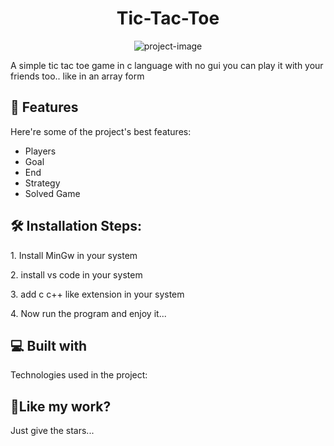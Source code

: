 <h1 align="center" id="title">Tic-Tac-Toe</h1>

<p align="center"><img src="https://socialify.git.ci/Manish-Yadav77/Tic-tac-toe/image?font=Rokkitt&amp;language=1&amp;name=1&amp;owner=1&amp;pattern=Charlie%20Brown&amp;stargazers=1&amp;theme=Dark" alt="project-image"></p>

<p id="description">A simple tic tac toe game in c language with no gui you can play it with your friends too.. like in an array form</p>
 
  
<h2>🧐 Features</h2>

Here're some of the project's best features:

*   Players
*   Goal
*   End
*   Strategy
*   Solved Game

<h2>🛠️ Installation Steps:</h2>

<p>1. Install MinGw in your system</p>

<p>2. install vs code in your system</p>

<p>3. add c c++ like extension in your system</p>

<p>4. Now run the program and enjoy it...</p>

  
  
<h2>💻 Built with</h2>

Technologies used in the project:

<h2>💖Like my work?</h2>

Just give the stars...
